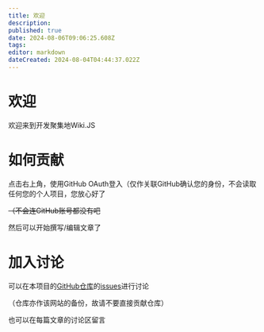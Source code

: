```yaml
---
title: 欢迎
description: 
published: true
date: 2024-08-06T09:06:25.608Z
tags: 
editor: markdown
dateCreated: 2024-08-04T04:44:37.022Z
---
```


# 欢迎

欢迎来到开发聚集地Wiki.JS

# 如何贡献

点击右上角，使用GitHub OAuth登入（仅作关联GitHub确认您的身份，不会读取任何您的个人项目，您放心好了

~~（不会连GitHub账号都没有吧~~

然后可以开始撰写/编辑文章了

# 加入讨论

可以在本项目的[GitHub仓库](https://github.com/azhuquq/wiki)的[issues](https://github.com/azhuquq/wiki/issues)进行讨论

（仓库亦作该网站的备份，故请不要直接贡献仓库）

也可以在每篇文章的讨论区留言